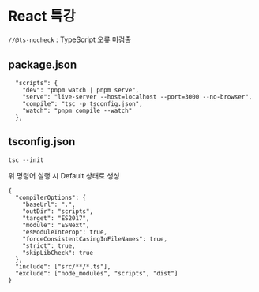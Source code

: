 # React 특강

`//@ts-nocheck` : TypeScript 오류 미검출

## package.json

```
  "scripts": {
    "dev": "pnpm watch | pnpm serve",
    "serve": "live-server --host=localhost --port=3000 --no-browser",
    "compile": "tsc -p tsconfig.json",
    "watch": "pnpm compile --watch"
  },
```

## tsconfig.json

```
tsc --init
```

위 명령어 실행 시 Default 상태로 생성

```
{
  "compilerOptions": {
    "baseUrl": ".",
    "outDir": "scripts",
    "target": "ES2017",
    "module": "ESNext",
    "esModuleInterop": true,
    "forceConsistentCasingInFileNames": true,
    "strict": true,
    "skipLibCheck": true
  },
  "include": ["src/**/*.ts"],
  "exclude": ["node_modules", "scripts", "dist"]
}
```
